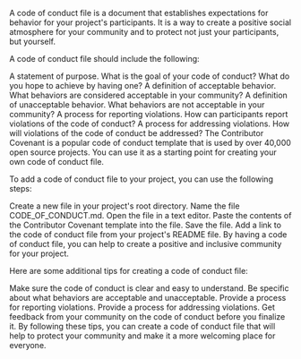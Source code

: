 A code of conduct file is a document that establishes expectations for behavior for your project's participants. It is a way to create a positive social atmosphere for your community and to protect not just your participants, but yourself.

A code of conduct file should include the following:

A statement of purpose. What is the goal of your code of conduct? What do you hope to achieve by having one?
A definition of acceptable behavior. What behaviors are considered acceptable in your community?
A definition of unacceptable behavior. What behaviors are not acceptable in your community?
A process for reporting violations. How can participants report violations of the code of conduct?
A process for addressing violations. How will violations of the code of conduct be addressed?
The Contributor Covenant is a popular code of conduct template that is used by over 40,000 open source projects. You can use it as a starting point for creating your own code of conduct file.

To add a code of conduct file to your project, you can use the following steps:

Create a new file in your project's root directory.
Name the file CODE_OF_CONDUCT.md.
Open the file in a text editor.
Paste the contents of the Contributor Covenant template into the file.
Save the file.
Add a link to the code of conduct file from your project's README file.
By having a code of conduct file, you can help to create a positive and inclusive community for your project.

Here are some additional tips for creating a code of conduct file:

Make sure the code of conduct is clear and easy to understand.
Be specific about what behaviors are acceptable and unacceptable.
Provide a process for reporting violations.
Provide a process for addressing violations.
Get feedback from your community on the code of conduct before you finalize it.
By following these tips, you can create a code of conduct file that will help to protect your community and make it a more welcoming place for everyone.

